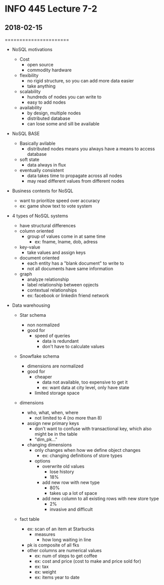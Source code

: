# INFO 445 Lecture 7-2
## 2018-02-15
======================

- NoSQL motivations
    - Cost
        - open source
        - commodity hardware
    - flexibility
        - no rigid structure, so you can add more data easier
        - take anything
    - scalability
        - hundreds of nodes you can write to
        - easy to add nodes
    - availability
        - by design, multiple nodes
        - distributed database
        - can lose some and sill be available

- NoSQL BASE
    - Basically avilable
        - distributed nodes means you always have a means to access database
    - soft state
        - data always in flux
    - eventually consistent
        - data takes time to propagate across all nodes
        - may read different values from different nodes

- Business contexts for NoSQL
    - want to prioritize speed over accuracy
    - ex: game show text to vote system

- 4 types of NoSQL systems
    - have structural differences
    - column oriented
        - group of values come in at same time
            - ex: fname, lname, dob, adress
    - key-value
        - take values and assign keys
    - document oriented
        - each entity has a "blank document" to write to
        - not all documents have same information
    - graph
        - analyze relationship
        - label relationship between opjects
        - contextual relationships
        - ex: facebook or linkedin friend network

- Data warehousing 
    - Star schema
        - non normalized
        - good for
            - speed of queries
                - data is redundant
                - don't have to calculate values
    - Snowflake schema
        - dimensions are normalized
        - good for
            - cheaper
                - data not available, too expensive to get it
                - ex: want data at city level, only have state
            - limited storage space

    - dimensions
        - who, what, when, where
            - not limited to 4 (no more than 8)
        - assign new primary keys
            - don't want to confuse with transactional key, which also might be in the table
            - "dim_pk..."
        - changing dimensions
            - only changes when how we define object changes
                - ex: changing definitions of store types
            - options
                - overwrite old values
                    - lose history
                    - 18%
                - add new row with new type
                    - 80%
                    - takes up a lot of space
                - add new column to all existing rows with new store type
                    - 2%
                    - invasive and difficult
    - fact table
        - ex: scan of an item at Starbucks
            - measures
                - how long waiting in line
        - pk is composite of all fks
        - other columns are numerical values
            - ex: num of steps to get coffee
            - ex: cost and price (cost to make and price sold for)
            - ex: tax
            - ex: weight
            - ex: items year to date




